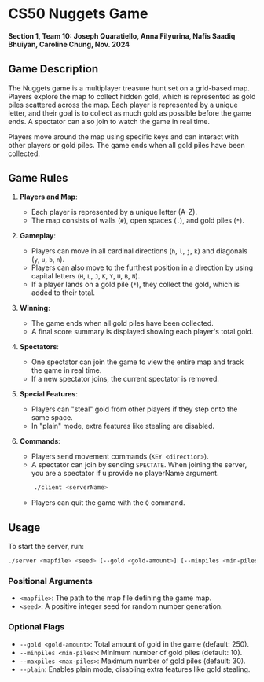 # CS50 Nuggets Game
#### Section 1, Team 10: Joseph Quaratiello, Anna Filyurina, Nafis Saadiq Bhuiyan, Caroline Chung, Nov. 2024
## Game Description
The Nuggets game is a multiplayer treasure hunt set on a grid-based map. Players explore the map to collect hidden gold, which is represented as gold piles scattered across the map. Each player is represented by a unique letter, and their goal is to collect as much gold as possible before the game ends. A spectator can also join to watch the game in real time.

Players move around the map using specific keys and can interact with other players or gold piles. The game ends when all gold piles have been collected.

## Game Rules
1. **Players and Map**:
   - Each player is represented by a unique letter (A-Z).
   - The map consists of walls (`#`), open spaces (`.`), and gold piles (`*`).

2. **Gameplay**:
   - Players can move in all cardinal directions (`h`, `l`, `j`, `k`) and diagonals (`y`, `u`, `b`, `n`).
   - Players can also move to the furthest position in a direction by using capital letters (`H`, `L`, `J`, `K`, `Y`, `U`, `B`, `N`).
   - If a player lands on a gold pile (`*`), they collect the gold, which is added to their total.

3. **Winning**:
   - The game ends when all gold piles have been collected.
   - A final score summary is displayed showing each player's total gold.

4. **Spectators**:
   - One spectator can join the game to view the entire map and track the game in real time.
   - If a new spectator joins, the current spectator is removed.

5. **Special Features**:
   - Players can "steal" gold from other players if they step onto the same space.
   - In "plain" mode, extra features like stealing are disabled.

6. **Commands**:
   - Players send movement commands (`KEY <direction>`).
   - A spectator can join by sending `SPECTATE`. When joining the server, you are a spectator if u provide no playerName argument.
   ```bash 
       ./client <serverName>
   ```
   - Players can quit the game with the `Q` command.

## Usage
To start the server, run:

```bash
./server <mapfile> <seed> [--gold <gold-amount>] [--minpiles <min-piles>] [--maxpiles <max-piles>] [--plain]
```

### Positional Arguments
- `<mapfile>`: The path to the map file defining the game map.
- `<seed>`: A positive integer seed for random number generation.

### Optional Flags
- `--gold <gold-amount>`: Total amount of gold in the game (default: 250).
- `--minpiles <min-piles>`: Minimum number of gold piles (default: 10).
- `--maxpiles <max-piles>`: Maximum number of gold piles (default: 30).
- `--plain`: Enables plain mode, disabling extra features like gold stealing.
